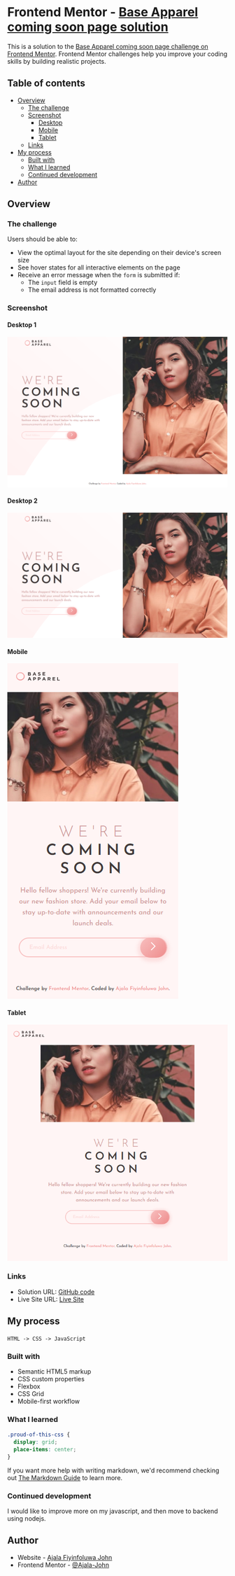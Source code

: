 # Frontend Mentor - [Base Apparel coming soon page solution](https://kodaas.github.io/coming-soon_html_css/)

This is a solution to the [Base Apparel coming soon page challenge on Frontend Mentor](https://www.frontendmentor.io/challenges/base-apparel-coming-soon-page-5d46b47f8db8a7063f9331a0). Frontend Mentor challenges help you improve your coding skills by building realistic projects.

## Table of contents

- [Overview](#overview)
  - [The challenge](#the-challenge)
  - [Screenshot](#screenshot)
    - [Desktop](#desktop-1)
    - [Mobile](#mobile)
    - [Tablet](#tablet)
  - [Links](#links)
- [My process](#my-process)
  - [Built with](#built-with)
  - [What I learned](#what-i-learned)
  - [Continued development](#continued-development)
- [Author](#author)

## Overview

### The challenge

Users should be able to:

- View the optimal layout for the site depending on their device's screen size
- See hover states for all interactive elements on the page
- Receive an error message when the `form` is submitted if:
  - The `input` field is empty
  - The email address is not formatted correctly

### Screenshot

#### Desktop 1

![Desktop 1](solution/desktop_1.jpg)

#### Desktop 2

![Desktop 2](solution/desktop_2.jpg)

#### Mobile

![Mobile](solution/mobile.jpg)

#### Tablet

![Tablet](solution/tablet.jpg)

<!-- Alternatively, you can use a tool like [FireShot](https://getfireshot.com/) to take the screenshot. FireShot has a free option, so you don't need to purchase it. -->

### Links

- Solution URL: [GitHub code](https://github.com/kodaas/coming-soon_html_css)
- Live Site URL: [Live Site](https://kodaas.github.io/coming-soon_html_css/)

## My process

`HTML -> CSS -> JavaScript`

### Built with

- Semantic HTML5 markup
- CSS custom properties
- Flexbox
- CSS Grid
- Mobile-first workflow

### What I learned

```css
.proud-of-this-css {
  display: grid;
  place-items: center;
}
```

If you want more help with writing markdown, we'd recommend checking out [The Markdown Guide](https://www.markdownguide.org/) to learn more.

### Continued development

I would like to improve more on my javascript, and then move to backend using nodejs.

## Author

- Website - [Ajala Fiyinfoluwa John](https://github.com/kodaas)
- Frontend Mentor - [@Ajala-John](https://www.frontendmentor.io/profile/Ajala-John)
<!-- - Twitter - [@yourusername](https://www.twitter.com/yourusername) -->
